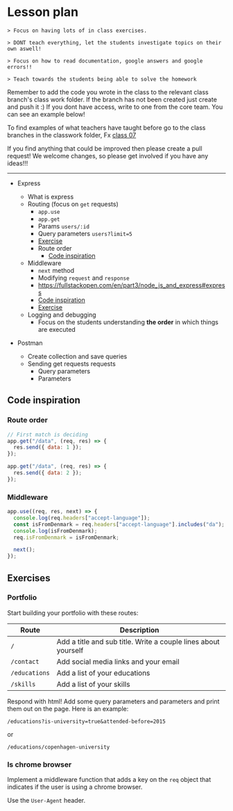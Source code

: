 # Lesson plan

```
> Focus on having lots of in class exercises.

> DONT teach everything, let the students investigate topics on their own aswell!

> Focus on how to read documentation, google answers and google errors!!

> Teach towards the students being able to solve the homework
```

Remember to add the code you wrote in the class to the relevant class branch's class work folder. If the branch has not been created just create and push it :) If you dont have access, write to one from the core team. You can see an example below!

To find examples of what teachers have taught before go to the class branches in the classwork folder, Fx [class 07](https://github.com/HackYourFuture-CPH/JavaScript/tree/class07/JavaScript1/Week1/classwork)

If you find anything that could be improved then please create a pull request! We welcome changes, so please get involved if you have any ideas!!!

---

- Express
  - What is express
  - Routing (focus on `get` requests)
    - `app.use`
    - `app.get`
    - Params `users/:id`
    - Query parameters `users?limit=5`
    - [Exercise](#portfolio)
    - Route order
      - [Code inspiration](#route-order)
  - Middleware
    - `next` method
    - Modifying `request` and `response`
    - https://fullstackopen.com/en/part3/node_js_and_express#express
    - [Code inspiration](#middleware)
    - [Exercise](#is-chrome-browser)
  - Logging and debugging
    - Focus on the students understanding **the order** in which things are executed
- Postman

  - Create collection and save queries
  - Sending get requests requests
    - Query parameters
    - Parameters

## Code inspiration

### Route order

```js
// First match is deciding
app.get("/data", (req, res) => {
  res.send({ data: 1 });
});

app.get("/data", (req, res) => {
  res.send({ data: 2 });
});
```

### Middleware

```js
app.use((req, res, next) => {
  console.log(req.headers["accept-language"]);
  const isFromDenmark = req.headers["accept-language"].includes("da");
  console.log(isFromDenmark);
  req.isFromDenmark = isFromDenmark;

  next();
});
```

## Exercises

### Portfolio

Start building your portfolio with these routes:

| Route         | Description                                                    |
| ------------- | -------------------------------------------------------------- |
| `/`           | Add a title and sub title. Write a couple lines about yourself |
| `/contact`    | Add social media links and your email                          |
| `/educations` | Add a list of your educations                                  |
| `/skills`     | Add a list of your skills                                      |

Respond with html! Add some query parameters and parameters and print them out on the page. Here is an example:

`/educations?is-university=true&attended-before=2015`

or

`/educations/copenhagen-university`

### Is chrome browser

Implement a middleware function that adds a key on the `req` object that indicates if the user is using a chrome browser.

Use the `User-Agent` header.
